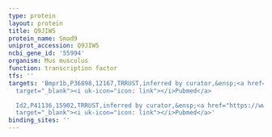 ```yaml
---
type: protein
layout: protein
title: Q9JIW5
protein_name: Smad9
uniprot_accession: Q9JIW5
ncbi_gene_id: '55994'
organism: Mus musculus
function: transcription factor
tfs: ''
targets: 'Bmpr1b,P36898,12167,TRRUST,inferred by curator,&ensp;<a href="https://www.ncbi.nlm.nih.gov/pubmed/?term=10814522%5Buid%5D"
  target="_blank"><i uk-icon="icon: link"></i>Pubmed</a>

  Id2,P41136,15902,TRRUST,inferred by curator,&ensp;<a href="https://www.ncbi.nlm.nih.gov/pubmed/?term=22421219%5Buid%5D"
  target="_blank"><i uk-icon="icon: link"></i>Pubmed</a>'
binding_sites: ''
---
```

